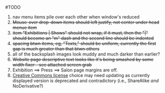 #TODO
1. nav menu items pile over each other when window's reduced
1. ~~Mouse-over drop-down items should left justify, not center under head menue item~~
1. ~~item "Exhibitions | Shows" should not wrap, if it must, then the "|" should become an "m" dash and the second line should be indented~~
1. ~~spacing btwn items, eg, "Texts," should be uniform, currently the first gap is much greater than that btwn others~~
1. all of the backsplash images look muddy and much darker than earlier?
1. ~~Website page descriptive text looks like it's being smashed by some width fixer - see attached screen grab~~
1. Exhibition ==> Press ==> Salon page margins are off.
1. [Creative Commons license](https://creativecommons.org/licenses/) choice may need updating as currently displayed version is deprecated and contradictory (i.e., ShareAlike *and* NoDerivative?)
